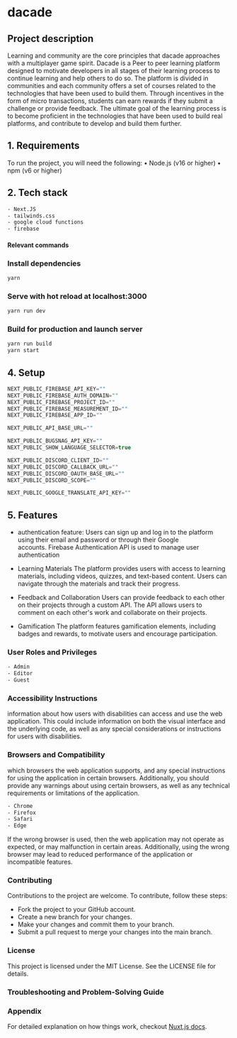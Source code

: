 # dacade

## Project description
Learning and community are the core principles that dacade approaches with a multiplayer game spirit. Dacade is a Peer to peer learning platform designed to motivate developers in all stages of their learning process to continue learning and help others to do so. The platform is divided in communities and each community offers a set of courses related to the technologies that have been used to build them. Through incentives in the form of micro transactions, students can earn rewards if they submit a challenge or provide feedback. The ultimate goal of the learning process is to become proficient in the technologies that have been used to build real platforms, and contribute to develop and build them further.

## 1. Requirements
To run the project, you will need the following: • Node.js (v16 or higher) • npm (v6 or higher)

## 2. Tech stack
```bash
- Next.JS
- tailwinds.css
- google cloud functions
- firebase
```
#### Relevant commands

### Install dependencies
```bash
yarn
```
### Serve with hot reload at localhost:3000
```bash
yarn run dev
```
### Build for production and launch server
```bash
yarn run build
yarn start
```

## 4. Setup

```js
NEXT_PUBLIC_FIREBASE_API_KEY=""
NEXT_PUBLIC_FIREBASE_AUTH_DOMAIN=""
NEXT_PUBLIC_FIREBASE_PROJECT_ID=""
NEXT_PUBLIC_FIREBASE_MEASUREMENT_ID=""
NEXT_PUBLIC_FIREBASE_APP_ID=""

NEXT_PUBLIC_API_BASE_URL=""

NEXT_PUBLIC_BUGSNAG_API_KEY=""
NEXT_PUBLIC_SHOW_LANGUAGE_SELECTOR=true

NEXT_PUBLIC_DISCORD_CLIENT_ID=""
NEXT_PUBLIC_DISCORD_CALLBACK_URL=""
NEXT_PUBLIC_DISCORD_OAUTH_BASE_URL=""
NEXT_PUBLIC_DISCORD_SCOPE=""

NEXT_PUBLIC_GOOGLE_TRANSLATE_API_KEY=""

```
## 5. Features
- authentication feature:
  Users can sign up and log in to the platform using their email and password or through their Google  
   accounts. Firebase Authentication API is used to manage user authentication

- Learning Materials
  The platform provides users with access to learning materials, including videos, quizzes, and text-based content. Users can navigate through the materials and track their progress.

- Feedback and Collaboration
  Users can provide feedback to each other on their projects through a custom API. The API allows users to comment on each other's work and collaborate on their projects.

- Gamification
  The platform features gamification elements, including badges and rewards, to motivate users and encourage participation.

### User Roles and Privileges

```bash
- Admin
- Editor
- Guest
```


### Accessibility Instructions

information about how users with disabilities can access and use the web application. This could include information on both the visual interface and the underlying code, as well as any special considerations or instructions for users with disabilities.

### Browsers and Compatibility

which browsers the web application supports, and any special instructions for using the application in certain browsers. Additionally, you should provide any warnings about using certain browsers, as well as any technical requirements or limitations of the application.

```bash
- Chrome
- Firefox
- Safari
- Edge
```

If the wrong browser is used, then the web application may not operate as expected, or may malfunction in certain areas. Additionally, using the wrong browser may lead to reduced performance of the application or incompatible features.

### Contributing

Contributions to the project are welcome. To contribute, follow these steps:

- Fork the project to your GitHub account.
- Create a new branch for your changes.
- Make your changes and commit them to your branch.
- Submit a pull request to merge your changes into the main branch.

### License

This project is licensed under the MIT License. See the LICENSE file for details.

### Troubleshooting and Problem-Solving Guide

### Appendix

For detailed explanation on how things work, checkout [Nuxt.js docs](https://nuxtjs.org).

